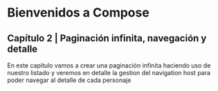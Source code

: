 # Bienvenidos a Compose

## Capítulo 2 | Paginación infinita, navegación y detalle

En este capítulo vamos a crear una paginación infinita haciendo uso de nuestro listado y veremos en detalle la gestion del navigation host para poder navegar al detalle de cada personaje
